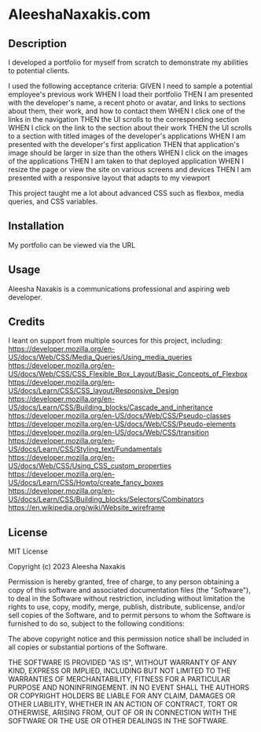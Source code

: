 # AleeshaNaxakis.com

## Description
I developed a portfolio for myself from scratch to demonstrate my abilities to potential clients.

I used the following acceptance criteria:
GIVEN I need to sample a potential employee's previous work
WHEN I load their portfolio
THEN I am presented with the developer's name, a recent photo or avatar, and links to sections about them, their work, and how to contact them
WHEN I click one of the links in the navigation
THEN the UI scrolls to the corresponding section
WHEN I click on the link to the section about their work
THEN the UI scrolls to a section with titled images of the developer's applications
WHEN I am presented with the developer's first application
THEN that application's image should be larger in size than the others
WHEN I click on the images of the applications
THEN I am taken to that deployed application
WHEN I resize the page or view the site on various screens and devices
THEN I am presented with a responsive layout that adapts to my viewport

This project taught me a lot about advanced CSS such as flexbox, media queries, and CSS variables.

## Installation
My portfolio can be viewed via the URL

## Usage
Aleesha Naxakis is a communications professional and aspiring web developer.

## Credits
I leant on support from multiple sources for this project, including:
https://developer.mozilla.org/en-US/docs/Web/CSS/Media_Queries/Using_media_queries
https://developer.mozilla.org/en-US/docs/Web/CSS/CSS_Flexible_Box_Layout/Basic_Concepts_of_Flexbox
https://developer.mozilla.org/en-US/docs/Learn/CSS/CSS_layout/Responsive_Design
https://developer.mozilla.org/en-US/docs/Learn/CSS/Building_blocks/Cascade_and_inheritance
https://developer.mozilla.org/en-US/docs/Web/CSS/Pseudo-classes
https://developer.mozilla.org/en-US/docs/Web/CSS/Pseudo-elements
https://developer.mozilla.org/en-US/docs/Web/CSS/transition
https://developer.mozilla.org/en-US/docs/Learn/CSS/Styling_text/Fundamentals
https://developer.mozilla.org/en-US/docs/Web/CSS/Using_CSS_custom_properties
https://developer.mozilla.org/en-US/docs/Learn/CSS/Howto/create_fancy_boxes
https://developer.mozilla.org/en-US/docs/Learn/CSS/Building_blocks/Selectors/Combinators
https://en.wikipedia.org/wiki/Website_wireframe

## License
MIT License

Copyright (c) 2023 Aleesha Naxakis

Permission is hereby granted, free of charge, to any person obtaining a copy
of this software and associated documentation files (the "Software"), to deal
in the Software without restriction, including without limitation the rights
to use, copy, modify, merge, publish, distribute, sublicense, and/or sell
copies of the Software, and to permit persons to whom the Software is
furnished to do so, subject to the following conditions:

The above copyright notice and this permission notice shall be included in all
copies or substantial portions of the Software.

THE SOFTWARE IS PROVIDED "AS IS", WITHOUT WARRANTY OF ANY KIND, EXPRESS OR
IMPLIED, INCLUDING BUT NOT LIMITED TO THE WARRANTIES OF MERCHANTABILITY,
FITNESS FOR A PARTICULAR PURPOSE AND NONINFRINGEMENT. IN NO EVENT SHALL THE
AUTHORS OR COPYRIGHT HOLDERS BE LIABLE FOR ANY CLAIM, DAMAGES OR OTHER
LIABILITY, WHETHER IN AN ACTION OF CONTRACT, TORT OR OTHERWISE, ARISING FROM,
OUT OF OR IN CONNECTION WITH THE SOFTWARE OR THE USE OR OTHER DEALINGS IN THE
SOFTWARE.
